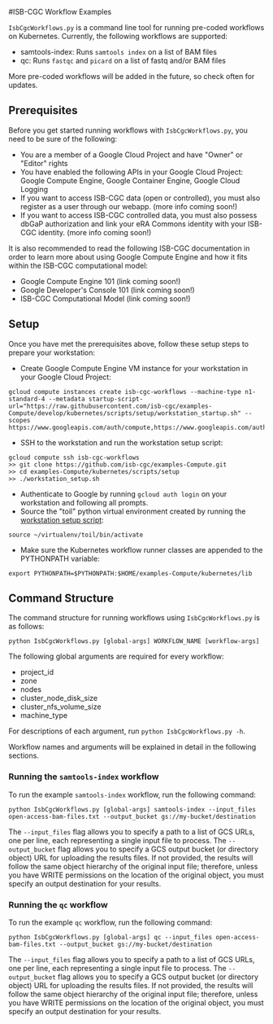 #ISB-CGC Workflow Examples 

`IsbCgcWorkflows.py` is a command line tool for running pre-coded workflows on Kubernetes.  Currently, the following workflows are supported:
- samtools-index: Runs `samtools index` on a list of BAM files
- qc: Runs `fastqc` and `picard` on a list of fastq and/or BAM files

More pre-coded workflows will be added in the future, so check often for updates.

## Prerequisites

Before you get started running workflows with `IsbCgcWorkflows.py`, you need to be sure of the following:
* You are a member of a Google Cloud Project and have "Owner" or "Editor" rights
* You have enabled the following APIs in your Google Cloud Project: Google Compute Engine, Google Container Engine, Google Cloud Logging
* If you want to access ISB-CGC data (open or controlled), you must also register as a user through our webapp.  (more info coming soon!)
* If you want to access ISB-CGC controlled data, you must also possess dbGaP authorization and link your eRA Commons identity with your ISB-CGC identity. (more info coming soon!)

It is also recommended to read the following ISB-CGC documentation in order to learn more about using Google Compute Engine and how it fits within the ISB-CGC computational model:
* Google Compute Engine 101 (link coming soon!)
* Google Developer's Console 101 (link coming soon!)
* ISB-CGC Computational Model (link coming soon!)

## Setup

Once you have met the prerequisites above, follow these setup steps to prepare your workstation:
- Create Google Compute Engine VM instance for your workstation in your Google Cloud Project:
```
gcloud compute instances create isb-cgc-workflows --machine-type n1-standard-4 --metadata startup-script-url="https://raw.githubusercontent.com/isb-cgc/examples-Compute/develop/kubernetes/scripts/setup/workstation_startup.sh" --scopes https://www.googleapis.com/auth/compute,https://www.googleapis.com/auth/devstorage.full_control
```
- SSH to the workstation and run the workstation setup script:
```
gcloud compute ssh isb-cgc-workflows
>> git clone https://github.com/isb-cgc/examples-Compute.git
>> cd examples-Compute/kubernetes/scripts/setup
>> ./workstation_setup.sh
```
- Authenticate to Google by running `gcloud auth login` on your workstation and following all prompts.
- Source the "toil" python virtual environment created by running the [workstation setup script](./scripts/setup/workstation_setup.sh):
```
source ~/virtualenv/toil/bin/activate
```
- Make sure the Kubernetes workflow runner classes are appended to the PYTHONPATH variable:
```
export PYTHONPATH=$PYTHONPATH:$HOME/examples-Compute/kubernetes/lib
```

## Command Structure

The command structure for running workflows using `IsbCgcWorkflows.py` is as follows:

```
python IsbCgcWorkflows.py [global-args] WORKFLOW_NAME [workflow-args]
```
The following global arguments are required for every workflow:
- project_id
- zone
- nodes
- cluster_node_disk_size
- cluster_nfs_volume_size
- machine_type

For descriptions of each argument, run `python IsbCgcWorkflows.py -h`.

Workflow names and arguments will be explained in detail in the following sections.

### Running the `samtools-index` workflow

To run the example `samtools-index` workflow, run the following command:

```
python IsbCgcWorkflows.py [global-args] samtools-index --input_files open-access-bam-files.txt --output_bucket gs://my-bucket/destination
```

The `--input_files` flag allows you to specify a path to a list of GCS URLs, one per line, each representing a single input file to process.
The `--output_bucket` flag allows you to specify a GCS output bucket (or directory object) URL for uploading the results files.  If not provided, the results will follow the same object hierarchy of the original input file; therefore, unless you have WRITE permissions on the location of the original object, you must specify an output destination for your results.

### Running the `qc` workflow

To run the example `qc` workflow, run the following command:

```
python IsbCgcWorkflows.py [global-args] qc --input_files open-access-bam-files.txt --output_bucket gs://my-bucket/destination
```

The `--input_files` flag allows you to specify a path to a list of GCS URLs, one per line, each representing a single input file to process.
The `--output_bucket` flag allows you to specify a GCS output bucket (or directory object) URL for uploading the results files.  If not provided, the results will follow the same object hierarchy of the original input file; therefore, unless you have WRITE permissions on the location of the original object, you must specify an output destination for your results.
